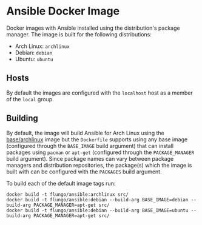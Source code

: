 # Ansible Docker Image

Docker images with Ansible installed using the distribution's package manager. The image is built for the following distributions:

- Arch Linux: `archlinux`
- Debian: `debian`
- Ubuntu: `ubuntu`

## Hosts

By default the images are configured with the `localhost` host as a member of the `local` group.

## Building

By default, the image will build Ansible for Arch Linux using the [base/archlinux](https://hub.docker.com/r/base/archlinux/) image but the `Dockerfile` supports using any base image (configured through the `BASE_IMAGE` build argument) that can install packages using `pacman` or `apt-get` (configured through the `PACKAGE_MANAGER` build argument). Since package names can vary between package managers and distribution repositories, the package(s) which the image is built with can be configured with the `PACKAGES` build argument.

To build each of the default image tags run:

```
docker build -t flungo/ansible:archlinux src/
docker build -t flungo/ansible:debian --build-arg BASE_IMAGE=debian --build-arg PACKAGE_MANAGER=apt-get src/
docker build -t flungo/ansible:debian --build-arg BASE_IMAGE=ubuntu --build-arg PACKAGE_MANAGER=apt-get src/
```
